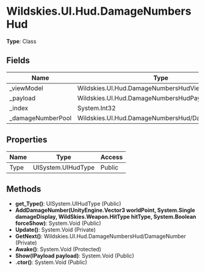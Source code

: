 ﻿# Wildskies.UI.Hud.DamageNumbersHud

**Type**: Class

## Fields

| Name | Type | Access |
|------|------|--------|
| _viewModel | Wildskies.UI.Hud.DamageNumbersHudViewModel | Private |
| _payload | Wildskies.UI.Hud.DamageNumbersHudPayload | Private |
| _index | System.Int32 | Private |
| _damageNumberPool | Wildskies.UI.Hud.DamageNumbersHud/DamageNumber[] | Private |

## Properties

| Name | Type | Access |
|------|------|--------|
| Type | UISystem.UIHudType | Public |

## Methods

- **get_Type()**: UISystem.UIHudType (Public)
- **AddDamageNumber(UnityEngine.Vector3 worldPoint, System.Single damageDisplay, WildSkies.Weapon.HitType hitType, System.Boolean forceShow)**: System.Void (Public)
- **Update()**: System.Void (Private)
- **GetNext()**: Wildskies.UI.Hud.DamageNumbersHud/DamageNumber (Private)
- **Awake()**: System.Void (Protected)
- **Show(IPayload payload)**: System.Void (Public)
- **.ctor()**: System.Void (Public)

